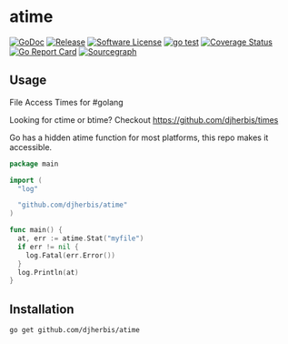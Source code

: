 atime 
==========

[![GoDoc](https://godoc.org/github.com/djherbis/atime?status.svg)](https://godoc.org/github.com/djherbis/atime)
[![Release](https://img.shields.io/github/release/djherbis/atime.svg)](https://github.com/djherbis/atime/releases/latest)
[![Software License](https://img.shields.io/badge/license-MIT-brightgreen.svg)](LICENSE.txt)
[![go test](https://github.com/djherbis/atime/actions/workflows/go-test.yml/badge.svg)](https://github.com/djherbis/atime/actions/workflows/go-test.yml)
[![Coverage Status](https://coveralls.io/repos/djherbis/atime/badge.svg?branch=master)](https://coveralls.io/r/djherbis/atime?branch=master)
[![Go Report Card](https://goreportcard.com/badge/github.com/djherbis/atime)](https://goreportcard.com/report/github.com/djherbis/atime)
[![Sourcegraph](https://sourcegraph.com/github.com/djherbis/atime/-/badge.svg)](https://sourcegraph.com/github.com/djherbis/atime?badge)

Usage
------------
File Access Times for #golang

Looking for ctime or btime? Checkout https://github.com/djherbis/times

Go has a hidden atime function for most platforms, this repo makes it accessible.

```go
package main

import (
  "log"

  "github.com/djherbis/atime"
)

func main() {
  at, err := atime.Stat("myfile")
  if err != nil {
    log.Fatal(err.Error())
  }
  log.Println(at)
}
```

Installation
------------
```sh
go get github.com/djherbis/atime
```
